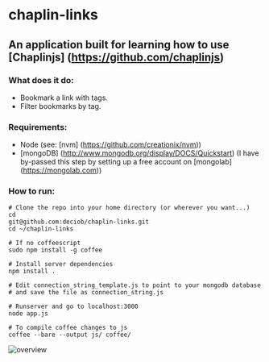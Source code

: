 chaplin-links
=============

## An application built for learning how to use [Chaplinjs] (https://github.com/chaplinjs)

### What does it do:
* Bookmark a link with tags.
* Filter bookmarks by tag.

### Requirements:
* Node (see: [nvm] (https://github.com/creationix/nvm))
* [mongoDB] (http://www.mongodb.org/display/DOCS/Quickstart) (I have by-passed this step by setting up a free account on [mongolab] (https://mongolab.com))

### How to run:
```
# Clone the repo into your home directory (or wherever you want...)
cd
git@github.com:deciob/chaplin-links.git
cd ~/chaplin-links

# If no coffeescript
sudo npm install -g coffee

# Install server dependencies
npm install .

# Edit connection_string_template.js to point to your mongodb database
# and save the file as connection_string.js

# Runserver and go to localhost:3000
node app.js

# To compile coffee changes to js
coffee --bare --output js/ coffee/ 

```

![overview](https://raw.github.com/deciob/chaplin-links/master/img/controllers_layout_b.png)